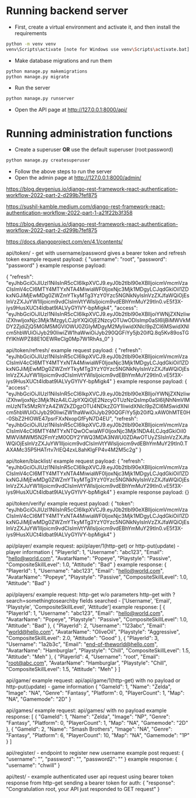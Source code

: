 # Running backend server
* First, create a virtual environment and activate it, and then install the requirements
```bash
python -m venv venv
venv\Scripts\activate [note for Windows use venv\Scripts\activate.bat]
```
* Make database migrations and run them
````bash
python manage.py makemigrations
python manage.py migrate
````
* Run the server
````bash
python manage.py runserver
````
* Open the API page at http://127.0.0.1:8000/api/

# Running administration functions
* Create a superuser **OR** use the default superuser (root:password)
````bash
python manage.py createsuperuser
````
* Follow the above steps to run the server
* Open the admin page at http://127.0.0.1:8000/admin/

https://blog.devgenius.io/django-rest-framework-react-authentication-workflow-2022-part-2-d299b7fef875

https://sushil-kamble.medium.com/django-rest-framework-react-authentication-workflow-2022-part-1-a21f22b3f358

https://blog.devgenius.io/django-rest-framework-react-authentication-workflow-2022-part-2-d299b7fef875

https://docs.djangoproject.com/en/4.1/contents/

api/token/ - get with username/password gives a bearer token and refresh token
example request payload:
{
    "username": "root",
    "password": "password"
}
example response payload:

{
    "refresh": "eyJhbGciOiJIUzI1NiIsInR5cCI6IkpXVCJ9.eyJ0b2tlbl90eXBlIjoicmVmcmVzaCIsImV4cCI6MTY4MTYxNTA4MiwiaWF0IjoxNjc3Mjk1MDgyLCJqdGkiOiI1ZDkxNGJiMjEwMDg0ZWZmYTkyMTg3YzY0Yzc5NGNkNyIsInVzZXJfaWQiOjEsInVzZXJuYW1lIjoicm9vdCIsImVtYWlsIjoicm9vdEBhYmMuY29tIn0.vE5f3X-iys9HusXUCt4ldbat9IALVyGYIVY-bpMigk4",
    "access": "eyJhbGciOiJIUzI1NiIsInR5cCI6IkpXVCJ9.eyJ0b2tlbl90eXBlIjoiYWNjZXNzIiwiZXhwIjoxNjc3Mjk1MzgyLCJpYXQiOjE2NzcyOTUwODIsImp0aSI6IjBiMWVkMDY2ZjdiZjQ5MGM5MGVlOWU0ZGIyMDgyM2MyIiwidXNlcl9pZCI6MSwidXNlcm5hbWUiOiJyb290IiwiZW1haWwiOiJyb290QGFiYy5jb20ifQ.8q5Kv89osTGfYIKhWPZ88E1OEWReClg0Mp7W1RhAs_0"
}

api/token/refresh/
example request payload:
{
    "refresh": "eyJhbGciOiJIUzI1NiIsInR5cCI6IkpXVCJ9.eyJ0b2tlbl90eXBlIjoicmVmcmVzaCIsImV4cCI6MTY4MTYxNTA4MiwiaWF0IjoxNjc3Mjk1MDgyLCJqdGkiOiI1ZDkxNGJiMjEwMDg0ZWZmYTkyMTg3YzY0Yzc5NGNkNyIsInVzZXJfaWQiOjEsInVzZXJuYW1lIjoicm9vdCIsImVtYWlsIjoicm9vdEBhYmMuY29tIn0.vE5f3X-iys9HusXUCt4ldbat9IALVyGYIVY-bpMigk4"
}
example response payload:
{
    "access": "eyJhbGciOiJIUzI1NiIsInR5cCI6IkpXVCJ9.eyJ0b2tlbl90eXBlIjoiYWNjZXNzIiwiZXhwIjoxNjc3Mjk1NzA4LCJpYXQiOjE2NzcyOTUzNzQsImp0aSI6IjNhNmVlMmUzNTk5MzRiYzA4ZWZkZDgzOTU4NDkzZGY1IiwidXNlcl9pZCI6MSwidXNlcm5hbWUiOiJyb290IiwiZW1haWwiOiJyb290QGFiYy5jb20ifQ.xAW0hMTE0H-0SbZ2HlOWE47psrFXxNxopGfFyN7D4EU",
    "refresh": "eyJhbGciOiJIUzI1NiIsInR5cCI6IkpXVCJ9.eyJ0b2tlbl90eXBlIjoicmVmcmVzaCIsImV4cCI6MTY4MTYxNTQwOCwiaWF0IjoxNjc3Mjk1NDA4LCJqdGkiOiI0MWViMWM5N2FmYzM0ODY2YWQ3MDA3NWU0ZDAwOTUyZSIsInVzZXJfaWQiOjEsInVzZXJuYW1lIjoicm9vdCIsImVtYWlsIjoicm9vdEBhYmMuY29tIn0.TAXAMc35P5HATrtv7rlEQ4zxL8ahKlgFP4v4M2M5c2g"
}

api/token/blacklist/
example request payload:
{
    "refresh": "eyJhbGciOiJIUzI1NiIsInR5cCI6IkpXVCJ9.eyJ0b2tlbl90eXBlIjoicmVmcmVzaCIsImV4cCI6MTY4MTYxNTA4MiwiaWF0IjoxNjc3Mjk1MDgyLCJqdGkiOiI1ZDkxNGJiMjEwMDg0ZWZmYTkyMTg3YzY0Yzc5NGNkNyIsInVzZXJfaWQiOjEsInVzZXJuYW1lIjoicm9vdCIsImVtYWlsIjoicm9vdEBhYmMuY29tIn0.vE5f3X-iys9HusXUCt4ldbat9IALVyGYIVY-bpMigk4"
}
example response payload:
{}

api/token/verify/
example request payload:
{
    "token": "eyJhbGciOiJIUzI1NiIsInR5cCI6IkpXVCJ9.eyJ0b2tlbl90eXBlIjoicmVmcmVzaCIsImV4cCI6MTY4MTYxNTA4MiwiaWF0IjoxNjc3Mjk1MDgyLCJqdGkiOiI1ZDkxNGJiMjEwMDg0ZWZmYTkyMTg3YzY0Yzc5NGNkNyIsInVzZXJfaWQiOjEsInVzZXJuYW1lIjoicm9vdCIsImVtYWlsIjoicm9vdEBhYmMuY29tIn0.vE5f3X-iys9HusXUCt4ldbat9IALVyGYIVY-bpMigk4"
}

api/player/<pk>
example request: 
api/player/1(http-get) or http-put(update) - player information
{
    "PlayerId": 1,
    "Username": "abc123",
    "Email": "hello@world.com",
    "AvatarName": "Popeye",
    "Playstyle": "Passive",
    "CompositeSkillLevel": 1.0,
    "Attitude": "Bad"
}
example response:
{
    "PlayerId": 1,
    "Username": "abc123",
    "Email": "hello@world.com",
    "AvatarName": "Popeye",
    "Playstyle": "Passive",
    "CompositeSkillLevel": 1.0,
    "Attitude": "Bad"
}

api/players/
example request: 
	http-get w/o parameters 
	http-get with ?search=somethingtosearchby
	fields searched - ['Username', 'Email', 'Playstyle', 'CompositeSkillLevel', 'Attitude']
example response:
[
    {
        "PlayerId": 1,
        "Username": "abc123",
        "Email": "hello@world.com",
        "AvatarName": "Popeye",
        "Playstyle": "Passive",
        "CompositeSkillLevel": 1.0,
        "Attitude": "Bad"
    },
    {
        "PlayerId": 2,
        "Username": "123abc",
        "Email": "world@hello.com",
        "AvatarName": "OliveOil",
        "Playstyle": "Aggressive",
        "CompositeSkillLevel": 2.0,
        "Attitude": "Good"
    },
    {
        "PlayerId": 3,
        "Username": "1a2b3c",
        "Email": "end-of-theworld@hello.com",
        "AvatarName": "Hamburglar",
        "Playstyle": "Chill",
        "CompositeSkillLevel": 1.5,
        "Attitude": "Meh"
    },
    {
        "PlayerId": 4,
        "Username": "root",
        "Email": "root@abc.com",
        "AvatarName": "Hamburglar",
        "Playstyle": "Chill",
        "CompositeSkillLevel": 1.5,
        "Attitude": "Meh"
    }
]

api/game/<pk>
example request: 
api/api/game/1(http-get) with no payload or http-put(update) - game information
{
    "GameId": 1,
    "Name": "Zelda",
    "Image": "NA",
    "Genre": "Fantasy",
    "Platform": 0,
    "PlayerCount": 1,
    "Map": "NA",
    "Gamemode": "2D"
}

api/games/
example request: api/games/ with no payload
example response:
[
    {
        "GameId": 1,
        "Name": "Zelda",
        "Image": "NP",
        "Genre": "Fantasy",
        "Platform": 0,
        "PlayerCount": 1,
        "Map": "NA",
        "Gamemode": "2D"
    },
    {
        "GameId": 2,
        "Name": "Smash Brothers",
        "Image": "NA",
        "Genre": "Fantasy",
        "Platform": 6,
        "PlayerCount": 10,
        "Map": "NA",
        "Gamemode": "1P"
    }
]

api/register/ - endpoint to register new username
example post request:
{
    "username": "",
    "password": "",
    "password2": ""
}
example response:
{
    "username": "chwill"
}

api/test/ - example authenticated user api request using bearer token
response from http-get sending a bearer token for auth:
{
    "response": "Congratulation root, your API just responded to GET request"
}
